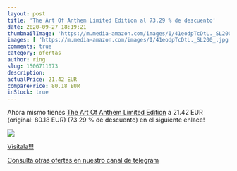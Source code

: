 ```yaml
---
layout: post
title: 'The Art Of Anthem Limited Edition al 73.29 % de descuento'
date: 2020-09-27 18:19:21
thumbnailImage: 'https://m.media-amazon.com/images/I/41eodpTcDtL._SL200_.jpg'
images: [ 'https://m.media-amazon.com/images/I/41eodpTcDtL._SL200_.jpg' ]
comments: true
category: ofertas
author: ring
slug: 1506711073
description:
actualPrice: 21.42 EUR
comparePrice: 80.18 EUR
inStock: true
---
```


Ahora mismo tienes [The Art Of Anthem Limited Edition](https://www.amazon.com/dp/1506711073/?tag=redken08-20) a 21.42 EUR (original: 80.18 EUR) (73.29 %  de descuento) en el siguiente enlace!

[![](https://m.media-amazon.com/images/I/41eodpTcDtL._SL200_.jpg)](https://www.amazon.com/dp/1506711073/?tag=redken08-20)

[Visítala!!!](https://www.amazon.com/dp/1506711073/?tag=redken08-20)

[Consulta otras ofertas en nuestro canal de telegram](https://t.me/s/ofertas25)
